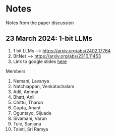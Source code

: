 # Notes
Notes from the paper discussion 

## 23 March 2024: 1-bit LLMs
1. 1 bit LLMs --> https://arxiv.org/abs/2402.17764
2. BitNet --> https://arxiv.org/abs/2310.11453
3. Link to google slides [here](https://docs.google.com/presentation/d/1_n6zs-ATyhV2552immpT9vp38aY1xLRDqBsGAv7SRX0/edit#slide=id.g2c07449bc5b_0_35)

Members

1. Nemani, Lavanya
2. Natchiappan, Venkatachalam
3. Adil, Ammar
4. Bhatt, Anil
5. Chittu, Tharun
6. Gupta, Anant
7. Oguntayo, Sijuade
8. Sivamani, Varun
9. Tule, Sanjana
10. Toleti, Sri Ramya
